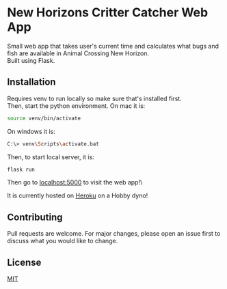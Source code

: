 # New Horizons Critter Catcher Web App

Small web app that takes user's current time and calculates what bugs and fish are available in Animal Crossing New Horizon.\
Built using Flask.

## Installation

Requires venv to run locally so make sure that's installed first.\
Then, start the python environment. On mac it is:
```bash
source venv/bin/activate
```
On windows it is:
```bash
C:\> venv\Scripts\activate.bat
```
Then, to start local server, it is:
```bash
flask run
```

Then go to [localhost:5000](http://localhost:5000) to visit the web app!\

It is currently hosted on [Heroku](https://critter-catcher.herokuapp.com) on a Hobby dyno!


## Contributing
Pull requests are welcome. For major changes, please open an issue first to discuss what you would like to change.

## License
[MIT](https://choosealicense.com/licenses/mit/)
